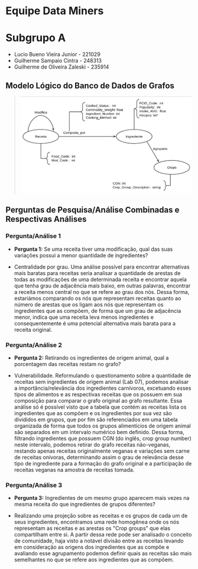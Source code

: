 # Equipe Data Miners

# Subgrupo A
- Lucio Bueno Vieira Junior - 221029
- Guilherme Sampaio Cintra - 248313
- Guilherme de Oliveira Zaleski - 235914


## Modelo Lógico do Banco de Dados de Grafos
> ![Modelo Lógico de Grafos](modelo-logico-grafos.png)

## Perguntas de Pesquisa/Análise Combinadas e Respectivas Análises

### Pergunta/Análise 1
* **Pergunta 1:** Se uma receita tiver uma modificação, qual das suas variações possui a menor quantidade de ingredientes?
>
* Centralidade por grau. Uma análise possível para encontrar alternativas mais baratas para receitas seria analisar a quantidade de arestas de todas as modificações de uma determinada receita e encontrar aquela que tenha grau de adjacência mais baixo, em outras palavras, encontrar a receita menos central no que se refere ao grau dos nós. Dessa forma, estariámos comparando os nós que representam receitas quanto ao número de arestas que os ligam aos nós que representam os ingredientes que as compõem, de forma que um grau de adjacência menor, indica que uma receita leva menos ingredientes e consequentemente é uma potencial alternativa mais barata para a receita original.
### Pergunta/Análise 2
* **Pergunta 2:** Retirando os ingredientes de origem animal, qual a porcentagem das receitas restam no grafo?
>
* Vulnerabilidade. Reformulando o questionamento sobre a quantidade de receitas sem ingredientes de origem animal (Lab 07), podemos analisar a importância/relevância dos ingredientes carnívoros, excetuando esses tipos de alimentos e as respectivas receitas que os possuem em sua composição para comparar o grafo original ao grafo resultante. Essa análise só é possível visto que a tabela que contém as receitas lista os ingredientes que as compõem e os ingredientes por sua vez são divididos em grupos, que por fim são referenciados em uma tabela organizada de forma que todos os grupos alimentícios de origem animal são separados em um intervalo numérico bem definido. Dessa forma, filtrando ingredientes que possuem CGN (do inglês, crop group number) neste intervalo, podemos retirar do grafo receitas não-veganas, restando apenas receitas originalmente veganas e variações sem carne de receitas onívoras, determinando assim o grau de relevância desse tipo de ingrediente para a formação do grafo original e a participação de receitas veganas na amostra de receitas tomada.

### Pergunta/Análise 3
* **Pergunta 3:** Ingredientes de um mesmo grupo aparecem mais vezes na mesma receita do que ingredientes de grupos diferentes?
>   
* Realizando uma projeção sobre as receitas e os grupos de cada um de seus ingredientes, encontramos uma rede homogênea onde os nós representam as receitas e as arestas os "Crop groups" que elas compartilham entre si. A partir dessa rede pode ser analisado o conceito de comunidade, haja visto a notável divisão entre as receitas levando em consideração as origens dos ingredientes que as compõe e avaliando esse agrupamento podemos definir quais as receitas são mais semelhantes no que se refere aos ingredientes que as compõem.
